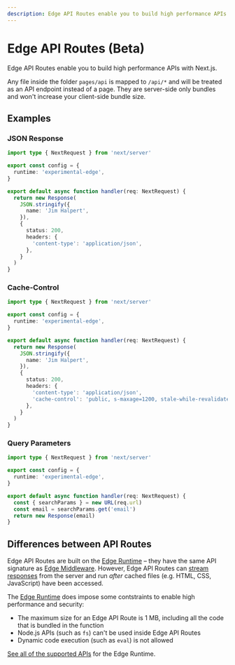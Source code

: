 ```yaml
---
description: Edge API Routes enable you to build high performance APIs directly inside your Next.js application.
---
```


# Edge API Routes (Beta)

Edge API Routes enable you to build high performance APIs with Next.js.

Any file inside the folder `pages/api` is mapped to `/api/*` and will be treated as an API endpoint instead of a page. They are server-side only bundles and won't increase your client-side bundle size.

## Examples

### JSON Response

```typescript
import type { NextRequest } from 'next/server'

export const config = {
  runtime: 'experimental-edge',
}

export default async function handler(req: NextRequest) {
  return new Response(
    JSON.stringify({
      name: 'Jim Halpert',
    }),
    {
      status: 200,
      headers: {
        'content-type': 'application/json',
      },
    }
  )
}
```

### Cache-Control

```typescript
import type { NextRequest } from 'next/server'

export const config = {
  runtime: 'experimental-edge',
}

export default async function handler(req: NextRequest) {
  return new Response(
    JSON.stringify({
      name: 'Jim Halpert',
    }),
    {
      status: 200,
      headers: {
        'content-type': 'application/json',
        'cache-control': 'public, s-maxage=1200, stale-while-revalidate=600',
      },
    }
  )
}
```

### Query Parameters

```typescript
import type { NextRequest } from 'next/server'

export const config = {
  runtime: 'experimental-edge',
}

export default async function handler(req: NextRequest) {
  const { searchParams } = new URL(req.url)
  const email = searchParams.get('email')
  return new Response(email)
}
```

## Differences between API Routes

Edge API Routes are built on the [Edge Runtime](https://edge-runtime.vercel.app/) – they have the same API signature as [Edge Middleware](/docs/advanced-features/middleware). However, Edge API Routes can [stream responses](https://edge-runtime.vercel.app/features/available-apis#web-stream-apis) from the server and run _after_ cached files (e.g. HTML, CSS, JavaScript) have been accessed.

The [Edge Runtime](https://edge-runtime.vercel.app/) does impose some contstraints to enable high performance and security:

- The maximum size for an Edge API Route is 1 MB, including all the code that is bundled in the function
- Node.js APIs (such as `fs`) can't be used inside Edge API Routes
- Dynamic code execution (such as `eval`) is not allowed

[See all of the supported APIs](https://edge-runtime.vercel.app/features/available-apis) for the Edge Runtime.
